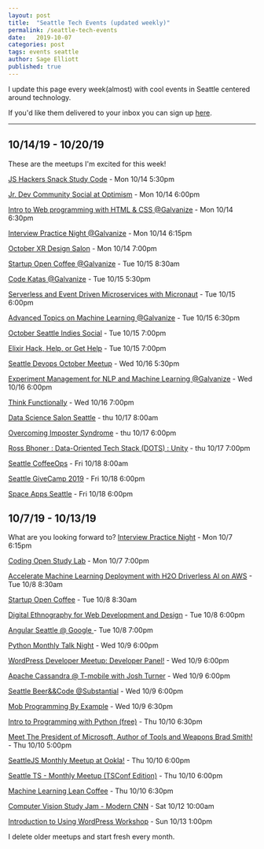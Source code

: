 ```yaml
---
layout: post
title:  "Seattle Tech Events (updated weekly)"
permalink: /seattle-tech-events
date:   2019-10-07
categories: post
tags: events seattle
author: Sage Elliott
published: true
---
```


I update this page every week(almost) with cool events in Seattle centered around technology.

If you'd like them delivered to your inbox you can sign up [here](https://mailchi.mp/32d244a64668/techseattle).

------- 

## 10/14/19 - 10/20/19

These are the meetups I'm excited for this week!

[JS Hackers Snack Study Code](http://bit.ly/2ONvzyg) - Mon 10/14 5:30pm

[Jr. Dev Community Social at Optimism](http://bit.ly/2MHdYVL) - Mon 10/14 6:00pm

[Intro to Web programming with HTML & CSS @Galvanize](http://bit.ly/2MdXBB0) - Mon 10/14 6:30pm

[Interview Practice Night @Galvanize](http://bit.ly/2MeHSBN) - Mon 10/14 6:15pm

[October XR Design Salon](http://bit.ly/2VQHugh) - Mon 10/14 7:00pm

[Startup Open Coffee @Galvanize](http://bit.ly/32bKx4O) - Tue 10/15 8:30am

[Code Katas @Galvanize](http://bit.ly/33sOtOT) - Tue 10/15 5:30pm

[Serverless and Event Driven Microservices with Micronaut](http://bit.ly/2Mheue4) - Tue 10/15 6:00pm

[Advanced Topics on Machine Learning @Galvanize](http://bit.ly/2McjLDM) - Tue 10/15 6:30pm

[October Seattle Indies Social](http://bit.ly/2OKWYkg) - Tue 10/15 7:00pm

[Elixir Hack, Help, or Get Help](http://bit.ly/35ISjWa) - Tue 10/15 7:00pm

[Seattle Devops October Meetup](http://bit.ly/33w8aFo) - Wed 10/16 5:30pm

[Experiment Management for NLP and Machine Learning @Galvanize](http://bit.ly/33wxJ9A) - Wed 10/16 6:00pm

[Think Functionally](http://bit.ly/2VIMYt3) - Wed 10/16 7:00pm

[Data Science Salon Seattle](http://bit.ly/2McUMQS) - thu 10/17 8:00am

[Overcoming Imposter Syndrome](http://bit.ly/35CnAtB) - thu 10/17 6:00pm

[Ross Bhoner : Data-Oriented Tech Stack (DOTS) : Unity](http://bit.ly/35CnCBJ) - thu 10/17 7:00pm

[Seattle CoffeeOps](http://bit.ly/2MgniBd) - Fri 10/18 8:00am

[Seattle GiveCamp 2019](http://bit.ly/2ONwbny) - Fri 10/18 6:00pm

[Space Apps Seattle](http://bit.ly/32dXWt6) - Fri 10/18 6:00pm


## 10/7/19 - 10/13/19


What are you looking forward to?
[Interview Practice Night](http://bit.ly/2oWDpL5) - Mon 10/7 6:15pm


[Coding Open Study Lab](http://bit.ly/359pkdP) - Mon 10/7 7:00pm

[Accelerate Machine Learning Deployment with H2O Driverless AI on AWS](http://bit.ly/30TeWU0) - Tue 10/8 8:30am

[Startup Open Coffee](http://bit.ly/35fBMIZ) - Tue 10/8 8:30am

[Digital Ethnography for Web Development and Design](http://bit.ly/2Iu3nwa) - Tue 10/8 6:00pm

[Angular Seattle @ Google ](http://bit.ly/2MkcReJ) - Tue 10/8 7:00pm

[Python Monthly Talk Night](http://bit.ly/2nuLqXa) - Wed 10/9 6:00pm

[WordPress Developer Meetup: Developer Panel!](http://bit.ly/338BXE7) - Wed 10/9 6:00pm

[Apache Cassandra @ T-mobile with Josh Turner](http://bit.ly/2IwkiOW) - Wed 10/9 6:00pm

[Seattle Beer&&Code @Substantial](http://bit.ly/30WmoOh) - Wed 10/9 6:00pm

[Mob Programming By Example](http://bit.ly/35hzyIS) - Wed 10/9 6:30pm

[Intro to Programming with Python (free)](http://bit.ly/2pPdWn2) - Thu 10/10 6:30pm

[Meet The President of Microsoft, Author of Tools and Weapons Brad Smith!](http://bit.ly/2Mlu7Qz) - Thu 10/10 5:00pm

[SeattleJS Monthly Meetup at Ookla!](http://bit.ly/2LTkDgo) - Thu 10/10 6:00pm

[Seattle TS - Monthly Meetup (TSConf Edition)](http://bit.ly/31STqQM) - Thu 10/10 6:00pm

[Machine Learning Lean Coffee](http://bit.ly/31WFSDH) - Thu 10/10 6:30pm

[Computer Vision Study Jam - Modern CNN](http://bit.ly/2MkcYa9) - Sat 10/12 10:00am

[Introduction to Using WordPress Workshop](http://bit.ly/2MntgyN) - Sun 10/13 1:00pm


I delete older meetups and start fresh every month.